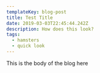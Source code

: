 ```yaml
---
templateKey: blog-post
title: Test Title
date: 2019-03-03T22:45:44.242Z
description: How does this look?
tags:
  - hamsters
  - quick look
---
```

This is the body of the blog here
